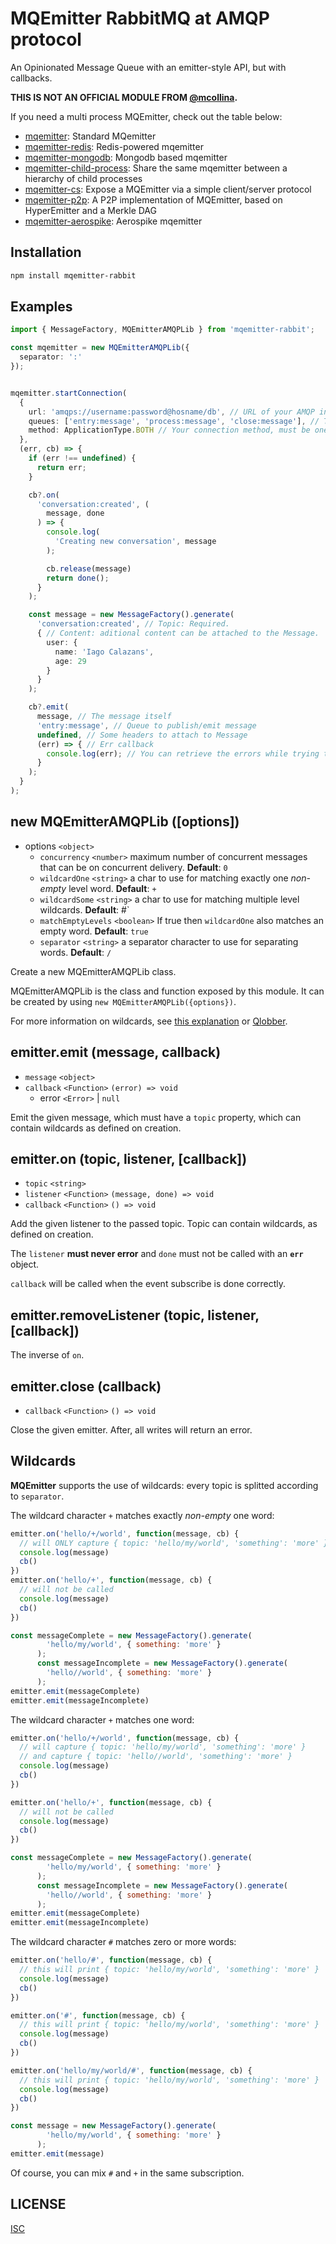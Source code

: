 # MQEmitter RabbitMQ at AMQP protocol

An Opinionated Message Queue with an emitter-style API, but with callbacks.


**THIS IS NOT AN OFFICIAL MODULE FROM [@mcollina](https://github.com/mcollina).**


If you need a multi process MQEmitter, check out the table below:

- [mqemitter](https://github.com/mcollina/mqemitter): Standard MQemitter
- [mqemitter-redis](https://github.com/mcollina/mqemitter-redis): Redis-powered mqemitter
- [mqemitter-mongodb](https://github.com/mcollina/mqemitter-mongodb): Mongodb based mqemitter
- [mqemitter-child-process](https://github.com/mcollina/mqemitter-child-process): Share the same mqemitter between a hierarchy of child processes
- [mqemitter-cs](https://github.com/mcollina/mqemitter-cs): Expose a MQEmitter via a simple client/server protocol
- [mqemitter-p2p](https://github.com/mcollina/mqemitter-p2p): A P2P implementation of MQEmitter, based on HyperEmitter and a Merkle DAG
- [mqemitter-aerospike](https://github.com/mcollina/mqemitter-aerospike): Aerospike mqemitter

## Installation

```sh
npm install mqemitter-rabbit
```

## Examples

```ts
import { MessageFactory, MQEmitterAMQPLib } from 'mqemitter-rabbit';

const mqemitter = new MQEmitterAMQPLib({
  separator: ':'
});


mqemitter.startConnection(
  {
    url: 'amqps://username:password@hosname/db', // URL of your AMQP instance
    queues: ['entry:message', 'process:message', 'close:message'], // The queues to attach to
    method: ApplicationType.BOTH // Your connection method, must be one of: listener, publisher or both.
  }, 
  (err, cb) => {
    if (err !== undefined) {
      return err;
    }

    cb?.on(
      'conversation:created', (
        message, done
      ) => {
        console.log(
          'Creating new conversation', message
        );

        cb.release(message)
        return done();
      }
    );

    const message = new MessageFactory().generate(
      'conversation:created', // Topic: Required.
      { // Content: aditional content can be attached to the Message.
        user: {
          name: 'Iago Calazans',
          age: 29
        }
      }
    );

    cb?.emit(
      message, // The message itself
      'entry:message', // Queue to publish/emit message
      undefined, // Some headers to attach to Message
      (err) => { // Err callback
        console.log(err); // You can retrieve the errors while trying to attach.
      }
    );
  }
);
```

## new MQEmitterAMQPLib ([options])

- options `<object>`
  - `concurrency` `<number>` maximum number of concurrent messages that can be on concurrent delivery. __Default__: `0`
  - `wildcardOne` `<string>` a char to use for matching exactly one _non-empty_ level word. __Default__: `+`
  - `wildcardSome` `<string>` a char to use for matching multiple level wildcards. __Default__: #`
  - `matchEmptyLevels` `<boolean>` If true then `wildcardOne` also matches an empty word. __Default__: `true`
  - `separator` `<string>`  a separator character to use for separating words. __Default__: `/`

Create a new MQEmitterAMQPLib class.

MQEmitterAMQPLib is the class and function exposed by this module.
It can be created by using `new MQEmitterAMQPLib({options})`.

For more information on wildcards, see [this explanation](#wildcards) or [Qlobber](https://www.npmjs.com/qlobber).

## emitter.emit (message, callback)

- `message` `<object>`
- `callback` `<Function>` `(error) => void`
  - error `<Error>` | `null`

Emit the given message, which must have a `topic` property, which can contain wildcards as defined on creation.

## emitter.on (topic, listener, [callback])

- `topic` `<string>`
- `listener` `<Function>` `(message, done) => void`
- `callback` `<Function>` `() => void`

Add the given listener to the passed topic. Topic can contain wildcards, as defined on creation.

The `listener` __must never error__ and `done` must not be called with an __`err`__ object.

`callback` will be called when the event subscribe is done correctly.

## emitter.removeListener (topic, listener, [callback])

The inverse of `on`.

## emitter.close (callback)

- `callback` `<Function>` `() => void`

Close the given emitter. After, all writes will return an error.

## Wildcards

__MQEmitter__ supports the use of wildcards: every topic is splitted according to `separator`.

The wildcard character `+` matches exactly _non-empty_ one word:

```js
emitter.on('hello/+/world', function(message, cb) {
  // will ONLY capture { topic: 'hello/my/world', 'something': 'more' }
  console.log(message)
  cb()
})
emitter.on('hello/+', function(message, cb) {
  // will not be called
  console.log(message)
  cb()
})

const messageComplete = new MessageFactory().generate(
        'hello/my/world', { something: 'more' }
      );
      const messageIncomplete = new MessageFactory().generate(
        'hello//world', { something: 'more' }
      );
emitter.emit(messageComplete)
emitter.emit(messageIncomplete)
```

The wildcard character `+` matches one word:

```js
emitter.on('hello/+/world', function(message, cb) {
  // will capture { topic: 'hello/my/world', 'something': 'more' }
  // and capture { topic: 'hello//world', 'something': 'more' }
  console.log(message)
  cb()
})

emitter.on('hello/+', function(message, cb) {
  // will not be called
  console.log(message)
  cb()
})

const messageComplete = new MessageFactory().generate(
        'hello/my/world', { something: 'more' }
      );
      const messageIncomplete = new MessageFactory().generate(
        'hello//world', { something: 'more' }
      );
emitter.emit(messageComplete)
emitter.emit(messageIncomplete)
```

The wildcard character `#` matches zero or more words:

```js
emitter.on('hello/#', function(message, cb) {
  // this will print { topic: 'hello/my/world', 'something': 'more' }
  console.log(message)
  cb()
})

emitter.on('#', function(message, cb) {
  // this will print { topic: 'hello/my/world', 'something': 'more' }
  console.log(message)
  cb()
})

emitter.on('hello/my/world/#', function(message, cb) {
  // this will print { topic: 'hello/my/world', 'something': 'more' }
  console.log(message)
  cb()
})

const message = new MessageFactory().generate(
        'hello/my/world', { something: 'more' }
      );
emitter.emit(message)
```

Of course, you can mix `#` and `+` in the same subscription.

## LICENSE

[ISC](https://github.com/iagocalazans/mqemitter-rabbit/blob/master/LICENSE)